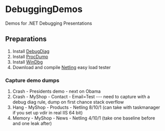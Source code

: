 # DebuggingDemos
Demos for .NET Debugging Presentations

## Preparations
1. Install [DebugDiag](https://www.microsoft.com/en-us/download/details.aspx?id=49924)
2. Install [ProcDump](https://technet.microsoft.com/en-us/sysinternals/dd996900.aspx)
3. Install [WinDbg](https://msdn.microsoft.com/en-us/library/windows/hardware/ff551063(v=VS.85).aspx) 
4. Download and compile [Netling](https://github.com/hallatore/Netling) easy load tester 

### Capture demo dumps
1. Crash - Presidents demo - next on Obama
2. Crash - MyShop - Contact - Email=Test --- need to capture with a debug diag rule, dump on first chance stack overflow
3. Hang - MyShop - Products - Netling 8/10/1 (can take with taskmanager if you set up vdir in real IIS 64 bit)
4. Memory - MyShop - News - Netling 4/10/1 (take one baseline before and one leak after)

